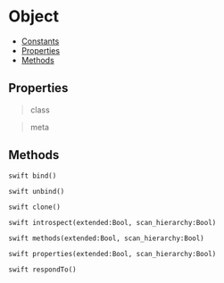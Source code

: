 # Object


* [Constants](#Constants)
* [Properties](#Properties)
* [Methods](#Methods)

## Properties

> class

> meta

## Methods

```swift bind()```

```swift unbind()```

```swift clone()```

```swift introspect(extended:Bool, scan_hierarchy:Bool)```

```swift methods(extended:Bool, scan_hierarchy:Bool)```

```swift properties(extended:Bool, scan_hierarchy:Bool)```

```swift respondTo()```

